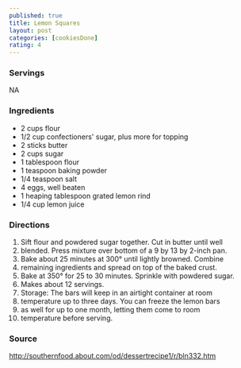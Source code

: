 ```yaml
---
published: true
title: Lemon Squares
layout: post
categories: [cookiesDone]
rating: 4
---
```

### Servings
NA

### Ingredients
- 2 cups flour
- 1/2 cup confectioners' sugar, plus more for topping
- 2 sticks butter
- 2 cups sugar
- 1 tablespoon flour
- 1 teaspoon baking powder
- 1/4 teaspoon salt
- 4 eggs, well beaten
- 1 heaping tablespoon grated lemon rind
- 1/4 cup lemon juice

### Directions
1. Sift flour and powdered sugar together. Cut in butter until well
2. blended. Press mixture over bottom of a 9 by 13 by 2-inch pan.
3. Bake about 25 minutes at 300° until lightly browned. Combine
4. remaining ingredients and spread on top of the baked crust.
5. Bake at 350° for 25 to 30 minutes. Sprinkle with powdered sugar.
6. Makes about 12 servings.
7. Storage: The bars will keep in an airtight container at room
8. temperature up to three days. You can freeze the lemon bars
9. as well for up to one month, letting them come to room
10. temperature before serving.

### Source
 http://southernfood.about.com/od/dessertrecipe1/r/bln332.htm
